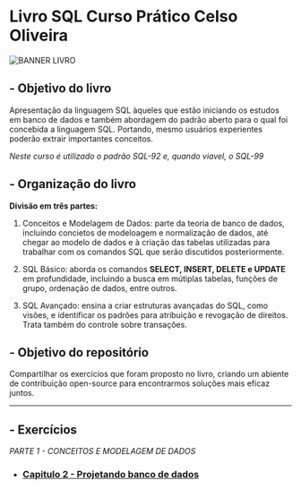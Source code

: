 # Livro SQL Curso Prático Celso Oliveira

![BANNER LIVRO](https://images2.imgbox.com/0f/0f/givJxjE2_o.png)

## - Objetivo do livro

Apresentação da linguagem SQL àqueles que estão iniciando os estudos em banco de dados e também abordagem do padrão aberto para o qual foi concebida a linguagem SQL. Portando, mesmo usuários experientes poderão extrair importantes conceitos.

*Neste curso é utilizado o padrão SQL-92 e, quando viavel, o SQL-99*

## - Organização do livro

**Divisão em três partes:**

1. Conceitos e Modelagem de Dados: parte da teoria de banco de dados, incluindo concietos de modeloagem e normalização de dados, até chegar ao modelo de dados e à criação das tabelas utilizadas para trabalhar com os comandos SQL que serão discutidos posteriormente.

2. SQL Básico: aborda os comandos **SELECT, INSERT, DELETE e UPDATE** em profundidade, incluindo a busca em mútiplas tabelas, funções de grupo, ordenação de dados, entre outros.

3. SQL Avançado: ensina a criar estruturas avançadas do SQL, como visões, e identificar os padrões para atribuição e revogação de direitos. Trata também do controle sobre transações.

## - Objetivo do repositório

Compartilhar os exercícios que foram proposto no livro, criando um abiente de contribuição open-source para encontrarmos soluções mais eficaz juntos.

---

## - Exercícios

*PARTE 1 - CONCEITOS E MODELAGEM DE DADOS*

- ### [Capitulo 2 - Projetando banco de dados](capitulo2.md)